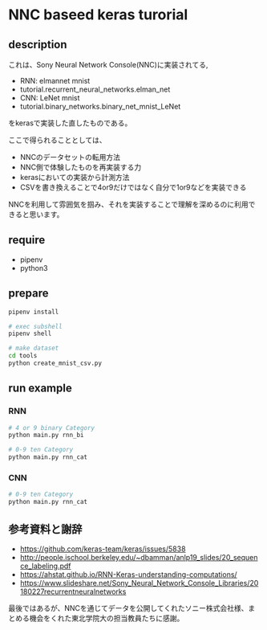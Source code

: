 # NNC baseed keras turorial

## description
これは、Sony Neural Network Console(NNC)に実装されてる, 

* RNN: elmannet mnist 
 * tutorial.recurrent_neural_networks.elman_net
* CNN: LeNet mnist
 * tutorial.binary_networks.binary_net_mnist_LeNet

をkerasで実装した直したものである。

ここで得られることとしては、
* NNCのデータセットの転用方法
* NNC側で体験したものを再実装する力
* kerasにおいての実装から計測方法
* CSVを書き換えることで4or9だけではなく自分で1or9などを実装できる

NNCを利用して雰囲気を掴み、それを実装することで理解を深めるのに利用できると思います。

## require
* pipenv
* python3

## prepare

```bash
pipenv install

# exec subshell
pipenv shell 

# make dataset
cd tools
python create_mnist_csv.py
```

## run example

### RNN
```bash
# 4 or 9 binary Category 
python main.py rnn_bi

# 0-9 ten Category 
python main.py rnn_cat
```

### CNN
```bash
# 0-9 ten Category 
python main.py rnn_cat
```

## 参考資料と謝辞
* https://github.com/keras-team/keras/issues/5838
* http://people.ischool.berkeley.edu/~dbamman/anlp19_slides/20_sequence_labeling.pdf
* https://ahstat.github.io/RNN-Keras-understanding-computations/
* https://www.slideshare.net/Sony_Neural_Network_Console_Libraries/20180227recurrentneuralnetworks

最後ではあるが、NNCを通じてデータを公開してくれたソニー株式会社様、まとめる機会をくれた東北学院大の担当教員たちに感謝。

